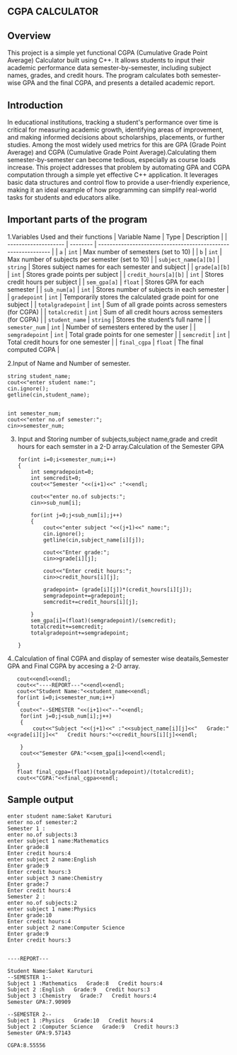 
## CGPA CALCULATOR

## Overview
This project is a simple yet functional CGPA (Cumulative Grade Point Average) Calculator built using C++. It allows students to input their academic performance data semester-by-semester, including subject names, grades, and credit hours. The program calculates both semester-wise GPA and the final CGPA, and presents a detailed academic report.

## Introduction
In educational institutions, tracking a student's performance over time is critical for measuring academic growth, identifying areas of improvement, and making informed decisions about scholarships, placements, or further studies. Among the most widely used metrics for this are GPA (Grade Point Average) and CGPA (Cumulative Grade Point Average).Calculating them semester-by-semester can become tedious, especially as course loads increase. This project addresses that problem by automating GPA and CGPA computation through a simple yet effective C++ application. It leverages basic data structures and control flow to provide a user-friendly experience, making it an ideal example of how programming can simplify real-world tasks for students and educators alike.

## Important parts of the program

1.Variables Used and  their functions
| Variable Name        | Type     | Description                                                   |
| -------------------- | -------- | ------------------------------------------------------------- |
| `a`                  | `int`    | Max number of semesters (set to 10)                           |
| `b`                  | `int`    | Max number of subjects per semester (set to 10)               |
| `subject_name[a][b]` | `string` | Stores subject names for each semester and subject            |
| `grade[a][b]`        | `int`    | Stores grade points per subject                               |
| `credit_hours[a][b]` | `int`    | Stores credit hours per subject                               |
| `sem_gpa[a]`         | `float`  | Stores GPA for each semester                                  |
| `sub_num[a]`         | `int`    | Stores number of subjects in each semester                    |
| `gradepoint`         | `int`    | Temporarily stores the calculated grade point for one subject |
| `totalgradepoint`    | `int`    | Sum of all grade points across semesters (for CGPA)           |
| `totalcredit`        | `int`    | Sum of all credit hours across semesters (for CGPA)           |
| `student_name`       | `string` | Stores the student’s full name                                |
| `semester_num`       | `int`    | Number of semesters entered by the user                       |
| `semgradepoint`      | `int`    | Total grade points for one semester                           |
| `semcredit`          | `int`    | Total credit hours for one semester                           |
| `final_cgpa`         | `float`  | The final computed CGPA                                       |


2.Input of Name and Number of semester.

    string student_name;
    cout<<"enter student name:";
    cin.ignore();
    getline(cin,student_name);


    int semester_num;
    cout<<"enter no.of semester:";
    cin>>semester_num;


3. Input and Storing number of subjects,subject name,grade and credit hours for each semster in a 2-D array.Calculation of the Semester GPA

       for(int i=0;i<semester_num;i++)
       {
           int semgradepoint=0;
           int semcredit=0;
           cout<<"Semester "<<(i+1)<<" :"<<endl;

           cout<<"enter no.of subjects:";
           cin>>sub_num[i];

           for(int j=0;j<sub_num[i];j++)
           {
               cout<<"enter subject "<<(j+1)<<" name:";
               cin.ignore();
               getline(cin,subject_name[i][j]);

               cout<<"Enter grade:";
               cin>>grade[i][j];

               cout<<"Enter credit hours:";
               cin>>credit_hours[i][j];

               gradepoint= (grade[i][j])*(credit_hours[i][j]);
               semgradepoint+=gradepoint;
               semcredit+=credit_hours[i][j];

           }
           sem_gpa[i]=(float)(semgradepoint)/(semcredit);
           totalcredit+=semcredit;
           totalgradepoint+=semgradepoint;

       }

4..Calculation of final CGPA and display of semester wise deatails,Semester GPA and Final CGPA by accesing a 2-D array.

       cout<<endl<<endl;
       cout<<"----REPORT---"<<endl<<endl;
       cout<<"Student Name:"<<student_name<<endl;
       for(int i=0;i<semester_num;i++)
       {
        cout<<"--SEMESTER "<<(i+1)<<"--"<<endl;
        for(int j=0;j<sub_num[i];j++)
        {
            cout<<"Subject "<<(j+1)<<" :"<<subject_name[i][j]<<"   Grade:"<<grade[i][j]<<"   Credit hours:"<<credit_hours[i][j]<<endl;

        }
        cout<<"Semester GPA:"<<sem_gpa[i]<<endl<<endl;
        
       }
       float final_cgpa=(float)(totalgradepoint)/(totalcredit);
       cout<<"CGPA:"<<final_cgpa<<endl;



## Sample output

    enter student name:Saket Karuturi
    enter no.of semester:2
    Semester 1 :
    enter no.of subjects:3
    enter subject 1 name:Mathematics
    Enter grade:8
    Enter credit hours:4
    enter subject 2 name:English
    Enter grade:9
    Enter credit hours:3
    enter subject 3 name:Chemistry
    Enter grade:7
    Enter credit hours:4
    Semester 2 :
    enter no.of subjects:2
    enter subject 1 name:Physics
    Enter grade:10
    Enter credit hours:4
    enter subject 2 name:Computer Science
    Enter grade:9
    Enter credit hours:3


    ----REPORT---

    Student Name:Saket Karuturi
    --SEMESTER 1--
    Subject 1 :Mathematics   Grade:8   Credit hours:4
    Subject 2 :English   Grade:9   Credit hours:3
    Subject 3 :Chemistry   Grade:7   Credit hours:4
    Semester GPA:7.90909

    --SEMESTER 2--
    Subject 1 :Physics   Grade:10   Credit hours:4
    Subject 2 :Computer Science   Grade:9   Credit hours:3
    Semester GPA:9.57143

    CGPA:8.55556






